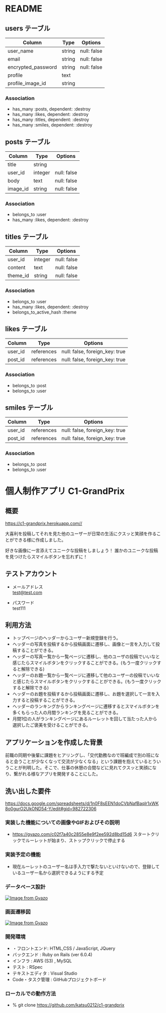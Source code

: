# README

## users テーブル

| Column             | Type   | Options     |
| ------------------ | ------ | ----------- |
| user_name          | string | null: false |
| email              | string | null: false |
| encrypted_password | string | null: false |
| profile            | text   |             |
| profile_image_id   | string |             |

### Association

- has_many :posts, dependent: :destroy
- has_many :likes, dependent: :destroy
- has_many :titles, dependent: :destroy
- has_many :smiles, dependent: :destroy

## posts テーブル

| Column  | Type       | Options     |
| ------- | ---------- | ----------- |
| title   | string     |             |
| user_id | integer    | null: false |
| body    | text       | null: false |
| image_id| string     | null: false |

### Association

- belongs_to :user
- has_many   :likes, dependent: :destroy

## titles テーブル

| Column  | Type       | Options     |
| ------- | ---------- | ----------- |
| user_id | integer    | null: false |
| content | text       | null: false |
| theme_id| string     | null: false |

### Association

- belongs_to :user
- has_many   :likes, dependent: :destroy
- belongs_to_active_hash :theme

## likes テーブル

| Column  | Type       | Options                        |
| ------- | ---------- | ------------------------------ |
| user_id | references | null: false, foreign_key: true |
| post_id | references | null: false, foreign_key: true |

### Association

- belongs_to :post
- belongs_to :user

## smiles テーブル

| Column  | Type       | Options                        |
| ------- | ---------- | ------------------------------ |
| user_id | references | null: false, foreign_key: true |
| post_id | references | null: false, foreign_key: true |

### Association

- belongs_to :post
- belongs_to :user


# 個人制作アプリ C1-GrandPrix  

## 概要
<https://c1-grandprix.herokuapp.com//>

大喜利を投稿してそれを見た他のユーザーが日常の生活にクスッと笑顔を作ることができる様に作成しました。

好きな画像に一言添えてユニークな投稿をしましょう！
誰かのユニークな投稿を見つけたらスマイルボタンを忘れずに！

## テストアカウント

- メールアドレス  
test@test.com

- パスワード  
test111

## 利用方法

- トップページのヘッダーからユーザー新規登録を行う。
- ヘッダーの写真を投稿するから投稿画面に遷移し、画像と一言を入力して投稿することができる。
- ヘッダーの写真一覧から一覧ページに遷移し、他のユーザの投稿でいいなと感じたらスマイルボタンをクリックすることができる。(もう一度クリックすると解除できる)
- ヘッダーのお題一覧から一覧ページに遷移して他のユーザーの投稿でいいなと感じたらスマイルボタンをクリックすることができる。(もう一度クリックすると解除できる) 
- ヘッダーのお題を投稿するから投稿画面に遷移し、お題を選択して一言を入力すると投稿することができる。
- ヘッダーのランキングからランキングページに遷移するとスマイルボタンを多くもらった人の月間ランキングを見ることができる。 
- 月間1位の人がランキングページにあるルーレットを回して当たった人から選択したご褒美を受けることができる。 

##  アプリケーションを作成した背景

前職の同期や後輩に課題をヒアリングし、「交代勤務なので班編成で別の班になると会うことが少なくなって交流が少なくなる」という課題を抱えているとういうことが判明した。そこで、仕事の休憩の合間などに見れてクスッと笑顔になり、繋がれる様なアプリを開発することにした。     

## 洗い出した要件   
  https://docs.google.com/spreadsheets/d/1n0F8sEEN1doCVbNafBaqlr1xWK8o0gurO2UkOND54-Y/edit#gid=982722306    

### 実装した機能についての画像やGIFおよびその説明   

- https://gyazo.com/c02f7a40c2855e8e9f2ee592d8bd15d6  スタートクリックでルーレットが始まり、ストップクリックで停止する    

### 実装予定の機能    

- 現在ルーレットのユーザー名は手入力で撃たないといけないので、登録しているユーザー名から選択できるようにする予定  


### データベース設計

[![Image from Gyazo](https://i.gyazo.com/ab6e1caf04c677d45cad3e646771c6d7.png)](https://gyazo.com/ab6e1caf04c677d45cad3e646771c6d7)

### 画面遷移図  

[![Image from Gyazo](https://i.gyazo.com/2d4de55f3dc7d8fa5654c337779b8a47.png)](https://gyazo.com/2d4de55f3dc7d8fa5654c337779b8a47)

### 開発環境 

- ・フロントエンド: HTML,CSS / JavaScript, JQuery
- バックエンド : Ruby on Rails (ver 6.0.4) 
- インフラ : AWS (S3) , MySQL 
- テスト : RSpec 
- テキストエディタ : Visual Studio 
- Code・タスク管理 : GitHubプロジェクトボード     

### ローカルでの動作方法

-  % git clone https://github.com/katsu0212/c1-grandprix  